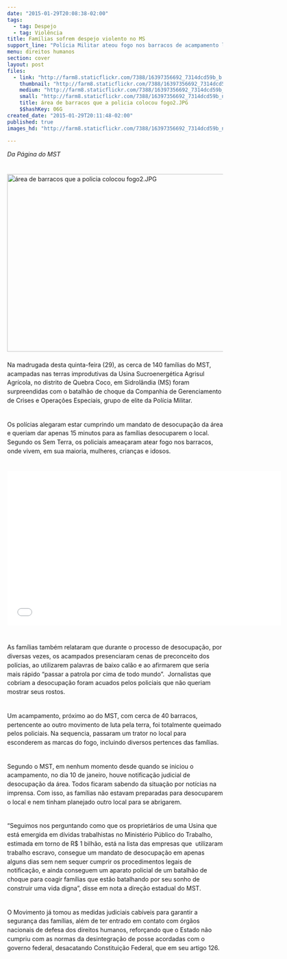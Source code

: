 ```yaml
---
date: "2015-01-29T20:08:38-02:00"
tags:
  - tag: Despejo
  - tag: Violência
title: Famílias sofrem despejo violento no MS
support_line: "Polícia Militar ateou fogo nos barracos de acampamento localizado no distrito Quebra Coco, Sidrolândia. "
menu: direitos humanos
section: cover
layout: post
files:
  - link: "http://farm8.staticflickr.com/7388/16397356692_7314dcd59b_b.jpg"
    thumbnail: "http://farm8.staticflickr.com/7388/16397356692_7314dcd59b_t.jpg"
    medium: "http://farm8.staticflickr.com/7388/16397356692_7314dcd59b_z.jpg"
    small: "http://farm8.staticflickr.com/7388/16397356692_7314dcd59b_n.jpg"
    title: área de barracos que a policia colocou fogo2.JPG
    $$hashKey: 06G
created_date: "2015-01-29T20:11:48-02:00"
published: true
images_hd: "http://farm8.staticflickr.com/7388/16397356692_7314dcd59b_n.jpg"

---
```

<p style="line-height: 20.7999992370605px;"><em>Da P&aacute;gina do MST</em></p>

<p style="line-height: 20.7999992370605px;"><br />
<img alt="área de barracos que a policia colocou fogo2.JPG" height="414" src="http://farm8.staticflickr.com/7388/16397356692_7314dcd59b_b.jpg" width="620" /><br />
<br />
Na madrugada desta quinta-feira (29), as cerca de 140 fam&iacute;lias do MST, acampadas nas terras improdutivas da Usina Sucroenerg&eacute;tica Agrisul Agr&iacute;cola, no distrito de Quebra Coco, em Sidrol&acirc;ndia (MS) foram surpreendidas com o batalh&atilde;o de choque da Companhia de Gerenciamento de Crises e Opera&ccedil;&otilde;es Especiais, grupo de elite da Pol&iacute;cia Militar.</p>

<p style="line-height: 20.7999992370605px;"><br />
Os pol&iacute;cias alegaram estar cumprindo um mandato de desocupa&ccedil;&atilde;o da &aacute;rea e queriam dar apenas 15 minutos para as fam&iacute;lias desocuparem o local. Segundo os Sem Terra, os policiais amea&ccedil;aram atear fogo nos barracos, onde vivem, em sua maioria, mulheres, crian&ccedil;as e idosos.</p>

<p style="line-height: 20.7999992370605px;"><br />
<iframe allowfullscreen="" frameborder="0" height="360" src="//www.youtube.com/embed/DGyHplj_HmY" width="640"><br />
<br />
</iframe><br />
<br />
<br />
As fam&iacute;lias tamb&eacute;m relataram que durante o processo de desocupa&ccedil;&atilde;o, por diversas vezes, os acampados presenciaram cenas de preconceito dos pol&iacute;cias, ao utilizarem palavras de baixo cal&atilde;o e ao afirmarem que seria mais r&aacute;pido &ldquo;passar a patrola por cima de todo mundo&rdquo;. &nbsp;Jornalistas que cobriam a desocupa&ccedil;&atilde;o foram acuados pelos policiais que n&atilde;o queriam mostrar seus rostos.</p>

<p style="line-height: 20.7999992370605px;"><br />
Um acampamento, pr&oacute;ximo ao do MST, com cerca de 40 barracos, pertencente ao outro movimento de luta pela terra, foi totalmente queimado pelos policiais. Na sequencia, passaram um trator no local para esconderem as marcas do fogo, incluindo diversos pertences das fam&iacute;lias.&nbsp;</p>

<p style="line-height: 20.7999992370605px;"><br />
Segundo o MST, em nenhum momento desde quando se iniciou o acampamento, no dia 10 de janeiro, houve notifica&ccedil;&atilde;o judicial de desocupa&ccedil;&atilde;o da &aacute;rea. Todos ficaram sabendo da situa&ccedil;&atilde;o por not&iacute;cias na imprensa. Com isso, as fam&iacute;lias n&atilde;o estavam preparadas para desocuparem o local e nem tinham planejado outro local para se abrigarem.</p>

<p style="line-height: 20.7999992370605px;"><br />
&ldquo;Seguimos nos perguntando como que os propriet&aacute;rios de uma Usina que est&aacute; emergida em d&iacute;vidas trabalhistas no Minist&eacute;rio P&uacute;blico do Trabalho, estimada em torno de R$ 1 bilh&atilde;o, est&aacute; na lista das empresas que &nbsp;utilizaram trabalho escravo, consegue um mandato de desocupa&ccedil;&atilde;o em apenas alguns dias sem nem sequer cumprir os procedimentos legais de notifica&ccedil;&atilde;o, e ainda conseguem um aparato policial de um batalh&atilde;o de choque para coagir fam&iacute;lias que est&atilde;o batalhando por seu sonho de construir uma vida digna&rdquo;, disse em nota a dire&ccedil;&atilde;o estadual do MST.&nbsp;</p>

<p style="line-height: 20.7999992370605px;"><br />
O Movimento j&aacute; tomou as medidas judiciais cab&iacute;veis para garantir a seguran&ccedil;a das fam&iacute;lias, al&eacute;m de ter entrado em contato com &oacute;rg&atilde;os nacionais de defesa dos direitos humanos, refor&ccedil;ando que o Estado n&atilde;o cumpriu com as normas da desintegra&ccedil;&atilde;o de posse acordadas com o governo federal, desacatando Constitui&ccedil;&atilde;o Federal, que em seu artigo 126.&nbsp;</p>
